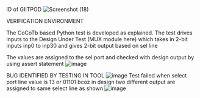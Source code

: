 ID of GIITPOD
![Screenshot (18)](https://user-images.githubusercontent.com/109435612/180608151-c65117c6-e81d-426a-acf7-dbd77619ae60.png)

VERIFICATION ENVIRONMENT

The CoCoTb based Python test is developed as explained. The test drives inputs to the Design Under Test (MUX module here) which takes in 2-bit inputs inp0 to inp30 and gives 2-bit output based on sel line

The values are assigned to the sel port and checked with design output by using assert statement
![image](https://user-images.githubusercontent.com/109435612/180640018-9fdface2-e562-40ed-a13e-2a9e93b97f5d.png)

BUG IDENTIFIED BY TESTING IN TOOL
![image](https://user-images.githubusercontent.com/109435612/180640065-ca3e54d0-f503-458d-b77b-230e6d70dc3b.png)
 Test failed when select port line value is 13 or 01101 bcoz in design two different output are assigned to same select line as shown
 ![image](https://user-images.githubusercontent.com/109435612/180640105-1008c3b3-99d3-4f19-9a43-bfd041f9e31c.png)
